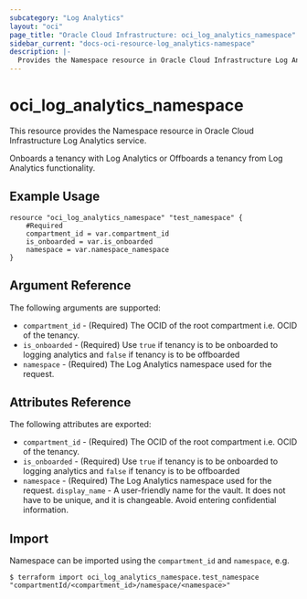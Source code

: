 ```yaml
---
subcategory: "Log Analytics"
layout: "oci"
page_title: "Oracle Cloud Infrastructure: oci_log_analytics_namespace"
sidebar_current: "docs-oci-resource-log_analytics-namespace"
description: |-
  Provides the Namespace resource in Oracle Cloud Infrastructure Log Analytics service
---
```


# oci_log_analytics_namespace
This resource provides the Namespace resource in Oracle Cloud Infrastructure Log Analytics service.

Onboards a tenancy with Log Analytics or Offboards a tenancy from Log Analytics functionality.

## Example Usage

```hcl
resource "oci_log_analytics_namespace" "test_namespace" {
	#Required
	compartment_id = var.compartment_id
	is_onboarded = var.is_onboarded
	namespace = var.namespace_namespace
}
```

## Argument Reference

The following arguments are supported:

* `compartment_id` - (Required) The OCID of the root compartment i.e. OCID of the tenancy.
* `is_onboarded` - (Required) Use `true` if tenancy is to be onboarded to logging analytics and `false` if tenancy is to be offboarded
* `namespace` - (Required) The Log Analytics namespace used for the request. 

## Attributes Reference

The following attributes are exported:
* `compartment_id` - (Required) The OCID of the root compartment i.e. OCID of the tenancy.
* `is_onboarded` - (Required) Use `true` if tenancy is to be onboarded to logging analytics and `false` if tenancy is to be offboarded
* `namespace` - (Required) The Log Analytics namespace used for the request.  `display_name` - A user-friendly name for the vault. It does not have to be unique, and it is changeable. Avoid entering confidential information. 

## Import

Namespace can be imported using the `compartment_id` and `namespace`, e.g.

```
$ terraform import oci_log_analytics_namespace.test_namespace "compartmentId/<compartment_id>/namespace/<namespace>"
```

